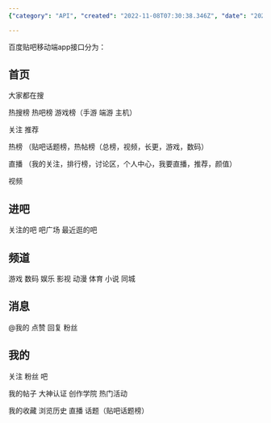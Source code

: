 ```yaml
---
{"category": "API", "created": "2022-11-08T07:30:38.346Z", "date": "2022-11-08 07:30:38", "description": "The Baidu Tieba app API enables access to various sections such as the homepage, communities, channels, and messaging. It offers features like hot searches, recommended content, trending topics, live streaming, video section, and communication with other users.", "modified": "2022-11-08T07:37:52.324Z", "tags": ["Baidu", "Tieba", "app", "API", "homepage", "communities", "channels"], "title": "百度贴吧App接口"}

---
```


百度贴吧移动端app接口分为：

## 首页

大家都在搜

热搜榜 热吧榜 游戏榜（手游 端游 主机）

关注 推荐

热榜 （贴吧话题榜，热帖榜（总榜，视频，长更，游戏，数码）

直播 （我的关注，排行榜，讨论区，个人中心，我要直播，推荐，颜值）

视频

## 进吧

关注的吧 吧广场 最近逛的吧

## 频道

游戏 数码 娱乐 影视 动漫 体育 小说 同城

## 消息

@我的 点赞 回复 粉丝

## 我的

关注 粉丝 吧

我的帖子 大神认证 创作学院 热门活动

我的收藏 浏览历史 直播 话题（贴吧话题榜）
